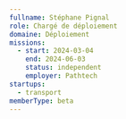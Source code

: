 ```yaml
---
fullname: Stéphane Pignal
role: Chargé de déploiement
domaine: Déploiement
missions:
  - start: 2024-03-04
    end: 2024-06-03
    status: independent
    employer: Pathtech
startups:
  - transport
memberType: beta
---
```


